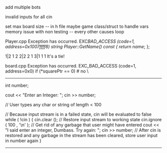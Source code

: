 add multiple bots

invalid inputs for all cin

set max board size -- in h file
maybe game class/struct to handle vars
memory issue with non testing -- every other causes loop

Player.cpp
Exception has occurred.
EXC*BAD_ACCESS (code=1, address=0x1007ffff8)
string Player::GetName() const { return name*; };

1|2 1 2
2|2 2 1
3|1 1 1
It's a tie!

board.cpp
Exception has occurred.
EXC_BAD_ACCESS (code=1, address=0x0)
if (\*squarePtr == 0) # no \

---

int number;

cout << "Enter an Integer: ";
cin >> number;

// User types any char or string of length < 100

// Because input stream is in a failed state, cin will be evaluated to false
while ( !cin )
{
cin.clear (); // Restore input stream to working state
cin.ignore ( 100 , '\n' ); // Get rid of any garbage that user might have entered
cout << "I said enter an integer, Dumbass. Try again: ";
cin >> number; // After cin is restored and any garbage in the stream has been cleared, store user input in number again
}

---
